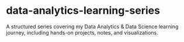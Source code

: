 # data-analytics-learning-series
A structured series covering my Data Analytics &amp; Data Science learning journey, including hands-on projects, notes, and visualizations.
